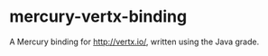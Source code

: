 mercury-vertx-binding
=====================

A Mercury binding for http://vertx.io/, written using the Java grade.
